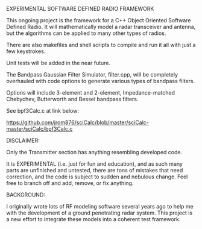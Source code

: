 EXPERIMENTAL SOFTWARE DEFINED RADIO FRAMEWORK

This ongoing project is the framework for a C++ Object Oriented Software Defined Radio. It will mathematically model a radar transceiver and antenna, but the algorithms can be applied to many other types of radios.

There are also makefiles and shell scripts to compile and run it all with just a few keystrokes.

Unit tests will be added in the near future.

The Bandpass Gaussian Filter Simulator, filter.cpp, will be completely overhauled with code options to generate various types of bandpass filters. 

Options will include 3-element and 2-element, Impedance-matched Chebychev, Butterworth and Bessel bandpass filters. 

See bpf3Calc.c at link below:

https://github.com/jrom876/sciCalc/blob/master/sciCalc-master/sciCalc/bpf3Calc.c


DISCLAIMER:

Only the Transmitter section has anything resembling developed code. 

It is EXPERIMENTAL (i.e. just for fun and education), and as such many parts are unfinished and untested, there are tons of mistakes that need correction, and the code is subject to sudden and nebulous change. Feel free to branch off and add, remove, or fix anything.


BACKGROUND:

I originally wrote lots of RF modeling software several years ago to help me with the development of a ground penetrating radar system. This project is a new effort to integrate these models into a coherent test framework.

